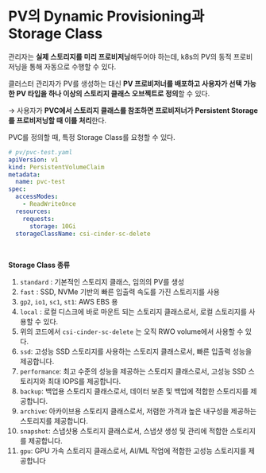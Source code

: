 # PV의 Dynamic Provisioning과 Storage Class

관리자는 **실제 스토리지를 미리 프로비저닝**해두어야 하는데, k8s의 PV의 동적 프로비저닝을 통해 자동으로 수행할 수 있다.

클러스터 관리자가 PV를 생성하는 대신 **PV 프로비저너를 배포하고 사용자가 선택 가능한 PV 타입을 하나 이상의 스토리지 클래스 오브젝트로 정의**할 수 있다.

→ 사용자가 **PVC에서 스토리지 클래스를 참조하면 프로비저너가 Persistent Storage를 프로비저닝할 때 이를 처리**한다.

PVC를 정의할 때, 특정 Storage Class를 요청할 수 있다.

```yaml
# pv/pvc-test.yaml
apiVersion: v1
kind: PersistentVolumeClaim
metadata:
  name: pvc-test
spec:
  accessModes:
    - ReadWriteOnce
  resources:
    requests:
      storage: 10Gi
  storageClassName: csi-cinder-sc-delete
```

<br>

**Storage Class 종류**

1. `standard` : 기본적인 스토리지 클래스, 임의의 PV를 생성
2. `fast` : SSD, NVMe 기반의 빠른 입출력 속도를 가진 스토리지를 사용
3. `gp2`, `io1`, `sc1`, `st1`: AWS EBS 용
4. `local` : 로컬 디스크에 바로 마운트 되는 스토리지 클래스로서, 로컬 스토리지를 사용할 수 있다.
5. 위의 코드에서 `csi-cinder-sc-delete` 는 오직 RWO volume에서 사용할 수 있다.
6. `ssd`: 고성능 SSD 스토리지를 사용하는 스토리지 클래스로서, 빠른 입출력 성능을 제공합니다.
7. `performance`: 최고 수준의 성능을 제공하는 스토리지 클래스로서, 고성능 SSD 스토리지와 최대 IOPS를 제공합니다.
8. `backup`: 백업용 스토리지 클래스로서, 데이터 보존 및 백업에 적합한 스토리지를 제공합니다.
9. `archive`: 아카이브용 스토리지 클래스로서, 저렴한 가격과 높은 내구성을 제공하는 스토리지를 제공합니다.
10. `snapshot`: 스냅샷용 스토리지 클래스로서, 스냅샷 생성 및 관리에 적합한 스토리지를 제공합니다.
11. `gpu`: GPU 가속 스토리지 클래스로서, AI/ML 작업에 적합한 고성능 스토리지를 제공합니다
